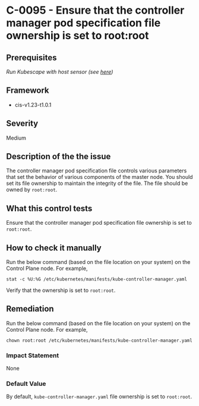 # C-0095 - Ensure that the controller manager pod specification file ownership is set to root:root

## Prerequisites
 *Run Kubescape with host sensor (see [here](https://hub.armo.cloud/docs/host-sensor))*
 
## Framework
* cis-v1.23-t1.0.1
 
## Severity
Medium

## Description of the the issue
The controller manager pod specification file controls various parameters that set the behavior of various components of the master node. You should set its file ownership to maintain the integrity of the file. The file should be owned by `root:root`.
 
## What this control tests 
Ensure that the controller manager pod specification file ownership is set to `root:root`.
 
## How to check it manually 
Run the below command (based on the file location on your system) on the Control Plane node. For example,

 
```
stat -c %U:%G /etc/kubernetes/manifests/kube-controller-manager.yaml

```
 Verify that the ownership is set to `root:root`.
 
## Remediation
Run the below command (based on the file location on your system) on the Control Plane node. For example,

 
```
chown root:root /etc/kubernetes/manifests/kube-controller-manager.yaml

```
 
### Impact Statement
None
 
### Default Value
By default, `kube-controller-manager.yaml` file ownership is set to `root:root`.
 
